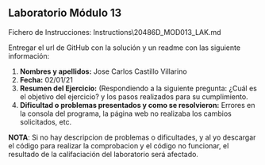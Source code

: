## Laboratorio Módulo 13

Fichero de Instrucciones: Instructions\20486D_MOD013_LAK.md

Entregar el url de GitHub con la solución y un readme con las siguiente información:

1. **Nombres y apellidos:** Jose Carlos Castillo Villarino 
2. **Fecha:** 02/01/21
3. **Resumen del Ejercicio:** (Respondiendo a la siguiente pregunta: ¿Cuál es el objetivo del ejercicio? y los pasos realizados para su cumplimiento.
4. **Dificultad o problemas presentados y como se resolvieron:** Errores en la consola del programa, la página web no realizaba los cambios solicitados, etc.

**NOTA**: Si no hay descripcion de problemas o dificultades, y al yo descargar el código para realizar la comprobacion y el código no funcionar, el resultado de la califaciación del laboratorio será afectado.

